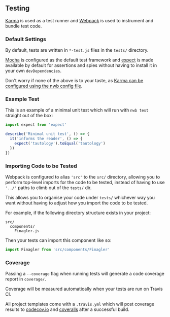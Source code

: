 ## Testing

[Karma](http://karma-runner.github.io/) is used as a test runner and [Webpack](https://webpack.github.io/) is used to instrument and bundle test code.

### Default Settings

By default, tests are written in `*-test.js` files in the `tests/` directory.

[Mocha](https://mochajs.org/) is configured as the default test framework and [expect](https://github.com/mjackson/expect) is made available by default for assertions and spies without having to install it in your own `devDependencies`.

Don't worry if none of the above is to your taste, as [Karma can be configured using the nwb config file](/docs/Configuration.md#karma-object).

### Example Test

This is an example of a minimal unit test which will run with `nwb test` straight out of the box:

```js
import expect from 'expect'

describe('Minimal unit test', () => {
  it('informs the reader', () => {
    expect('tautology').toEqual('tautology')
  })
})
```

### Importing Code to be Tested

Webpack is configured to alias `'src'` to the `src/` directory, allowing you to perform top-level imports for the code to be tested, instead of having to use `'../'` paths to climb out of the `tests/` dir.

This allows you to organise your code under `tests/` whichever way you want without having to adjust how you import the code to be tested.

For example, if the following directory structure exists in your project:

```
src/
  components/
    Finagler.js
```

Then your tests can import this component like so:

```js
import Finagler from 'src/components/Finagler'
```

### Coverage

Passing a `--coverage` flag when running tests will generate a code coverage report in `coverage/`.

Coverage will be measured automatically when your tests are run on Travis CI.

All project templates come with a `.travis.yml` which will post coverage results to [codecov.io](https://codecov.io/) and [coveralls](https://coveralls.io) after a successful build.

